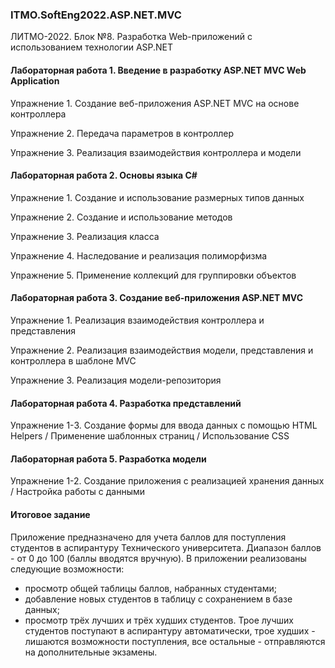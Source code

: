 ### ITMO.SoftEng2022.ASP.NET.MVC
ЛИТМО-2022. Блок №8. Разработка Web-приложений с использованием технологии ASP.NET
#### Лабораторная работа 1. Введение в разработку ASP.NET MVC Web Application 
Упражнение 1. Создание веб-приложения ASP.NET MVC на основе контроллера

Упражнение 2. Передача параметров в контроллер

Упражнение 3. Реализация взаимодействия контроллера и модели 
#### Лабораторная работа 2. Основы языка C# 
Упражнение 1. Создание и использование размерных типов данных

Упражнение 2. Создание и использование методов

Упражнение 3. Реализация класса

Упражнение 4. Наследование и реализация полиморфизма

Упражнение 5. Применение коллекций для группировки объектов
#### Лабораторная работа 3. Создание веб-приложения ASP.NET MVC 
Упражнение 1. Реализация взаимодействия контроллера и представления 

Упражнение 2. Реализация взаимодействия модели, представления и контроллера в шаблоне MVC 

Упражнение 3. Реализация модели-репозитория 
#### Лабораторная работа 4. Разработка представлений 
Упражнение 1-3. Создание формы для ввода данных с помощью HTML Helpers / Применение шаблонных страниц / Использование CSS 
#### Лабораторная работа 5. Разработка модели
Упражнение 1-2. Создание приложения с реализацией хранения данных / Настройка работы с данными

#### Итоговое задание
Приложение предназначено для учета баллов для поступления студентов в аспирантуру Технического университета. Диапазон баллов - от 0 до 100 (баллы вводятся вручную).
В приложении реализованы следующие возможности:
- просмотр общей таблицы баллов, набранных студентами;
- добавление новых студентов в таблицу с сохранением в базе данных;
- просмотр трёх лучших и трёх худших студентов.
Трое лучших студентов поступают в аспирантуру автоматически, трое худших - лишаются возможности поступления, все остальные - отправляются на дополнительные экзамены.
